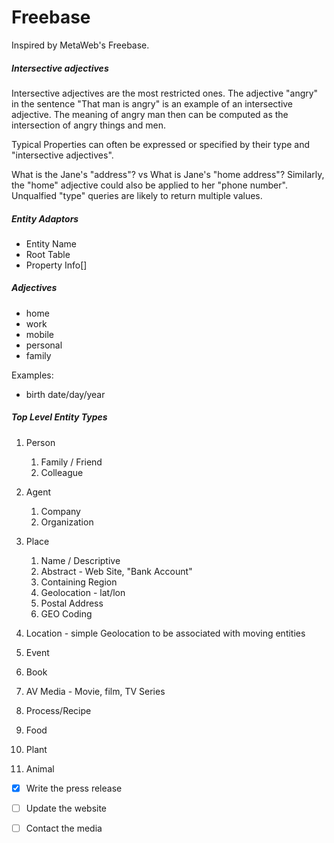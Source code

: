# Freebase

Inspired by MetaWeb's Freebase.

##### Intersective adjectives

Intersective adjectives are the most restricted ones.
The adjective "angry" in the sentence "That man is angry" 
is an example of an intersective adjective. The meaning 
of angry man then can be computed as the intersection 
of angry things and men.

Typical Properties can often be expressed or specified by their
type and "intersective adjectives".

What is the Jane's "address"? vs What is Jane's "home address"?
Similarly, the "home" adjective could also be applied to her "phone number".
Unqualfied "type" queries are likely to return multiple values.

##### Entity Adaptors

- Entity Name
- Root Table
- Property Info[]

##### Adjectives

- home
- work
- mobile
- personal
- family

Examples:
- birth date/day/year

##### Top Level Entity Types

1. Person
   1. Family / Friend
   2. Colleague
2. Agent
   1. Company
   2. Organization
3. Place

   1. Name / Descriptive
   2. Abstract - Web Site, "Bank Account"
   3. Containing Region
   4. Geolocation - lat/lon
   5. Postal Address
   6. GEO Coding
4. Location - simple Geolocation to be associated with moving entities
5. Event
6. Book
7. AV Media - Movie, film, TV Series
8. Process/Recipe
9. Food
10. Plant
11. Animal

- [x] Write the press release

- [ ] Update the website

- [ ] Contact the media

  [^1]: This is a footnote.

  
